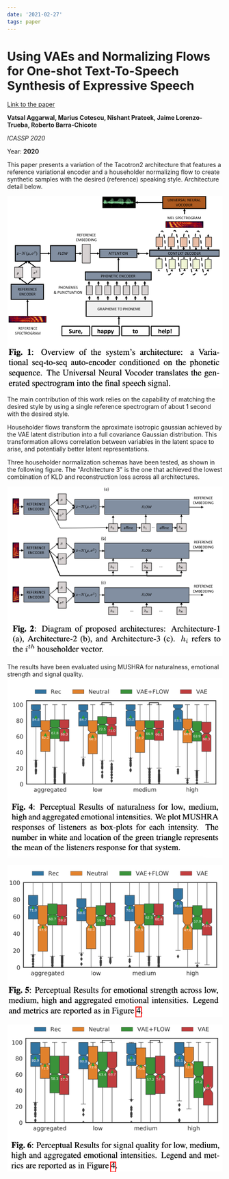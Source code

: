 ```yaml
---
date: '2021-02-27'
tags: paper
---
```

# Using VAEs and Normalizing Flows for One-shot Text-To-Speech Synthesis of Expressive Speech

[Link to the paper](https://arxiv.org/abs/1911.12760)

**Vatsal Aggarwal, Marius Cotescu, Nishant Prateek, Jaime Lorenzo-Trueba, Roberto Barra-Chicote**

*ICASSP 2020*

Year: **2020**

This paper presents a variation of the Tacotron2 architecture that features a reference variational encoder and a householder normalizing flow to create synthetic samples with the desired (reference) speaking style. Architecture detail below.

![](assets/aggarwal2020/architecture.png)

The main contribution of this work relies on the capability of matching the desired style by using a single reference spectrogram of about 1 second with the desired style.

Householder flows transform the aproximate isotropic gaussian achieved by the VAE latent distribution into a full covariance Gaussian distribution. This transformation allows correlation between variables in the latent space to arise, and potentially better latent representations.

Three householder normalization schemas have been tested, as shown in the following figure. The "Architecture 3" is the one that achieved the lowest combination of KLD and reconstruction loss across all architectures.

![](assets/aggarwal2020/householder_flows.png)


The results have been evaluated using MUSHRA for naturalness, emotional strength and signal quality.
![](assets/aggarwal2020/Naturalness.png)

![](assets/aggarwal2020/emotional.png)

![](assets/aggarwal2020/signal.png)